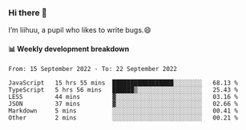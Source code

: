 ### Hi there 👋
I’m liihuu, a pupil who likes to write bugs.😄


#### 📊 Weekly development breakdown
<!--START_SECTION:waka-->

```text
From: 15 September 2022 - To: 22 September 2022

JavaScript   15 hrs 55 mins  █████████████████░░░░░░░░   68.13 %
TypeScript   5 hrs 56 mins   ██████▒░░░░░░░░░░░░░░░░░░   25.43 %
LESS         44 mins         ▓░░░░░░░░░░░░░░░░░░░░░░░░   03.16 %
JSON         37 mins         ▓░░░░░░░░░░░░░░░░░░░░░░░░   02.66 %
Markdown     5 mins          ░░░░░░░░░░░░░░░░░░░░░░░░░   00.41 %
Other        2 mins          ░░░░░░░░░░░░░░░░░░░░░░░░░   00.21 %
```

<!--END_SECTION:waka-->

<!--
**liihuu/liihuu** is a ✨ _special_ ✨ repository because its `README.md` (this file) appears on your GitHub profile.

Here are some ideas to get you started:

- 🔭 I’m currently working on ...
- 🌱 I’m currently learning ...
- 👯 I’m looking to collaborate on ...
- 🤔 I’m looking for help with ...
- 💬 Ask me about ...
- 📫 How to reach me: ...
- 😄 Pronouns: ...
- ⚡ Fun fact: ...
-->
